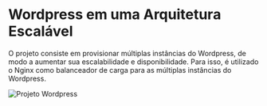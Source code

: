 
# Wordpress em uma Arquitetura Escalável
O projeto consiste em provisionar múltiplas instâncias do Wordpress,
de modo a aumentar sua escalabilidade e disponibilidade. Para isso, é utilizado o 
Nginx como balanceador de carga para as múltiplas instâncias do Wordpress.

![Projeto Wordpress](https://github.com/vitorlima-dev/wordpress-lb/assets/131411785/eb4df95d-0aee-4a49-9e89-5ed08e4c23e3)

